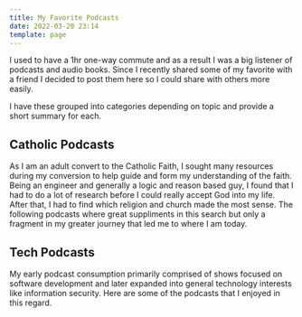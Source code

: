 ```yaml
---
title: My Favorite Podcasts
date: 2022-03-20 23:14
template: page
---
```


I used to have a 1hr one-way commute and as a result I was a big listener of podcasts and audio books. Since 
I recently shared some of my favorite with a friend I decided to post them here
so I could share with others more easily.

I have these grouped into categories depending on topic and provide a short summary for each.

## Catholic Podcasts

As I am an adult convert to the Catholic Faith, I sought many resources during my conversion
to help guide and form my understanding of the faith. Being an engineer and generally a logic
and reason based guy, I found that I had to do a lot of research before I could really 
accept God into my life. After that, I had to find which religion and church made the most
sense. The following podcasts where great suppliments in this search but only a fragment
in my greater journey that led me to where I am today.



## Tech Podcasts

My early podcast consumption primarily comprised of shows focused on software development
and later expanded into general technology interests like information security. Here are
some of the podcasts that I enjoyed in this regard.




